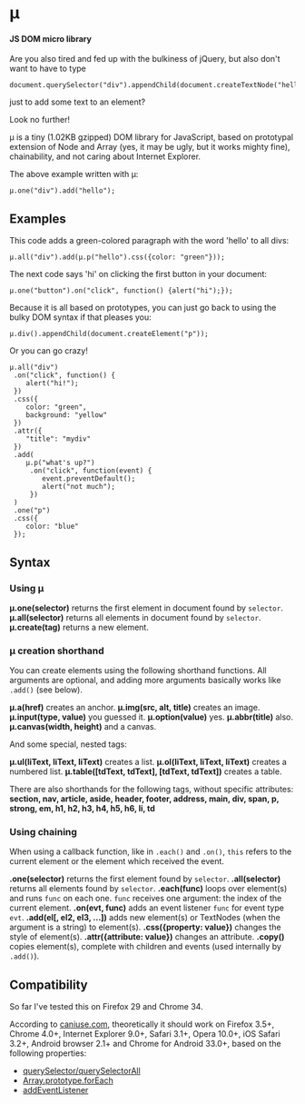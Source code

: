 # µ

#### JS DOM micro library

Are you also tired and fed up with the bulkiness of jQuery, but also don't want to have to type

    document.querySelector("div").appendChild(document.createTextNode("hello"));

just to add some text to an element?

Look no further!

µ is a tiny (1.02KB gzipped) DOM library for JavaScript, based on prototypal extension of Node and Array (yes, it may be ugly, but it works mighty fine), chainability, and not caring about Internet Explorer.

The above example written with µ:

    µ.one("div").add("hello");

## Examples

This code adds a green-colored paragraph with the word 'hello' to all divs:

    µ.all("div").add(µ.p("hello").css({color: "green"}));

The next code says 'hi' on clicking the first button in your document:

    µ.one("button").on("click", function() {alert("hi");});

Because it is all based on prototypes, you can just go back to using the bulky DOM syntax if that pleases you:

    µ.div().appendChild(document.createElement("p"));

Or you can go crazy!

    µ.all("div")
     .on("click", function() {
        alert("hi!");
     })
     .css({
        color: "green",
        background: "yellow"
     })
     .attr({
        "title": "mydiv"
     })
     .add(
        µ.p("what's up?")
         .on("click", function(event) {
            event.preventDefault();
            alert("not much");
         })
     )
     .one("p")
     .css({
        color: "blue"
     });

## Syntax

### Using µ

**µ.one(selector)** returns the first element in document found by `selector`.
**µ.all(selector)** returns all elements in document found by `selector`.
**µ.create(tag)** returns a new element.

### µ creation shorthand

You can create elements using the following shorthand functions. All arguments are optional, and adding more arguments basically works like `.add()` (see below).

**µ.a(href)** creates an anchor.
**µ.img(src, alt, title)** creates an image.
**µ.input(type, value)** you guessed it.
**µ.option(value)** yes.
**µ.abbr(title)** also.
**µ.canvas(width, height)** and a canvas.

And some special, nested tags:

**µ.ul(liText, liText, liText)** creates a list.
**µ.ol(liText, liText, liText)** creates a numbered list.
**µ.table([tdText, tdText], [tdText, tdText])** creates a table.

There are also shorthands for the following tags, without specific attributes: **section, nav, article, aside, header, footer, address, main, div, span, p, strong, em, h1, h2, h3, h4, h5, h6, li, td**

### Using chaining

When using a callback function, like in `.each()` and `.on()`, `this` refers to the current element or the element which received the event.

**.one(selector)** returns the first element found by `selector`.
**.all(selector)** returns all elements found by `selector`.
**.each(func)** loops over element(s) and runs `func` on each one. `func` receives one argument: the index of the current element.
**.on(evt, func)** adds an event listener `func` for event type `evt`.
**.add(el[, el2, el3, ...])** adds new element(s) or TextNodes (when the argument is a string) to element(s).
**.css({property: value})** changes the style of element(s).
**.attr({attribute: value})** changes an attribute.
**.copy()** copies element(s), complete with children and events (used internally by `.add()`).

## Compatibility

So far I've tested this on Firefox 29 and Chrome 34.

According to [caniuse.com](http://caniuse.com), theoretically it should work on Firefox 3.5+, Chrome 4.0+, Internet Explorer 9.0+, Safari 3.1+, Opera 10.0+, iOS Safari 3.2+, Android browser 2.1+ and Chrome for Android 33.0+, based on the following properties:

- [querySelector/querySelectorAll](http://caniuse.com/queryselector)
- [Array.prototype.forEach](http://kangax.github.io/es5-compat-table/#Array.prototype.forEach)
- [addEventListener](https://developer.mozilla.org/en-US/docs/Web/API/EventTarget.addEventListener)